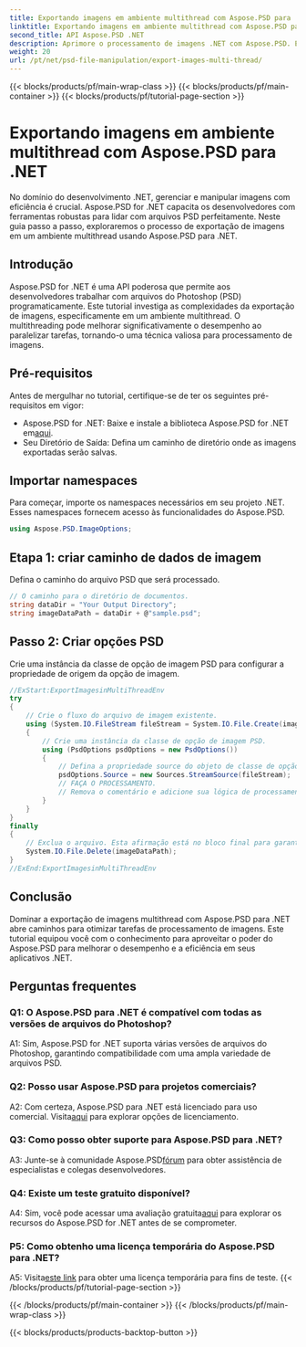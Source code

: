 ```yaml
---
title: Exportando imagens em ambiente multithread com Aspose.PSD para .NET
linktitle: Exportando imagens em ambiente multithread com Aspose.PSD para .NET
second_title: API Aspose.PSD .NET
description: Aprimore o processamento de imagens .NET com Aspose.PSD. Exporte imagens em um ambiente multithread. Aumente o desempenho e a eficiência sem esforço.
weight: 20
url: /pt/net/psd-file-manipulation/export-images-multi-thread/
---
```


{{< blocks/products/pf/main-wrap-class >}}
{{< blocks/products/pf/main-container >}}
{{< blocks/products/pf/tutorial-page-section >}}

# Exportando imagens em ambiente multithread com Aspose.PSD para .NET

No domínio do desenvolvimento .NET, gerenciar e manipular imagens com eficiência é crucial. Aspose.PSD for .NET capacita os desenvolvedores com ferramentas robustas para lidar com arquivos PSD perfeitamente. Neste guia passo a passo, exploraremos o processo de exportação de imagens em um ambiente multithread usando Aspose.PSD para .NET.
## Introdução
Aspose.PSD for .NET é uma API poderosa que permite aos desenvolvedores trabalhar com arquivos do Photoshop (PSD) programaticamente. Este tutorial investiga as complexidades da exportação de imagens, especificamente em um ambiente multithread. O multithreading pode melhorar significativamente o desempenho ao paralelizar tarefas, tornando-o uma técnica valiosa para processamento de imagens.
## Pré-requisitos
Antes de mergulhar no tutorial, certifique-se de ter os seguintes pré-requisitos em vigor:
-  Aspose.PSD for .NET: Baixe e instale a biblioteca Aspose.PSD for .NET em[aqui](https://releases.aspose.com/psd/net/).
- Seu Diretório de Saída: Defina um caminho de diretório onde as imagens exportadas serão salvas.
## Importar namespaces
Para começar, importe os namespaces necessários em seu projeto .NET. Esses namespaces fornecem acesso às funcionalidades do Aspose.PSD.
```csharp
using Aspose.PSD.ImageOptions;

```
## Etapa 1: criar caminho de dados de imagem
Defina o caminho do arquivo PSD que será processado.
```csharp
// O caminho para o diretório de documentos.
string dataDir = "Your Output Directory";
string imageDataPath = dataDir + @"sample.psd";
```
## Passo 2: Criar opções PSD
Crie uma instância da classe de opção de imagem PSD para configurar a propriedade de origem da opção de imagem.
```csharp
//ExStart:ExportImagesinMultiThreadEnv
try
{
    // Crie o fluxo do arquivo de imagem existente.
    using (System.IO.FileStream fileStream = System.IO.File.Create(imageDataPath))
    {
        // Crie uma instância da classe de opção de imagem PSD.
        using (PsdOptions psdOptions = new PsdOptions())
        {
            // Defina a propriedade source do objeto de classe de opção de imagem.
            psdOptions.Source = new Sources.StreamSource(fileStream);
            // FAÇA O PROCESSAMENTO.
            // Remova o comentário e adicione sua lógica de processamento de imagem aqui.
        }
    }
}
finally
{
    // Exclua o arquivo. Esta afirmação está no bloco final para garantir o descarte adequado de recursos.
    System.IO.File.Delete(imageDataPath);
}
//ExEnd:ExportImagesinMultiThreadEnv
```
## Conclusão
Dominar a exportação de imagens multithread com Aspose.PSD para .NET abre caminhos para otimizar tarefas de processamento de imagens. Este tutorial equipou você com o conhecimento para aproveitar o poder do Aspose.PSD para melhorar o desempenho e a eficiência em seus aplicativos .NET.

## Perguntas frequentes

### Q1: O Aspose.PSD para .NET é compatível com todas as versões de arquivos do Photoshop?

A1: Sim, Aspose.PSD for .NET suporta várias versões de arquivos do Photoshop, garantindo compatibilidade com uma ampla variedade de arquivos PSD.

### Q2: Posso usar Aspose.PSD para projetos comerciais?

 A2: Com certeza, Aspose.PSD para .NET está licenciado para uso comercial. Visita[aqui](https://purchase.aspose.com/buy) para explorar opções de licenciamento.

### Q3: Como posso obter suporte para Aspose.PSD para .NET?

 A3: Junte-se à comunidade Aspose.PSD[fórum](https://forum.aspose.com/c/psd/34) para obter assistência de especialistas e colegas desenvolvedores.

### Q4: Existe um teste gratuito disponível?

 A4: Sim, você pode acessar uma avaliação gratuita[aqui](https://releases.aspose.com/) para explorar os recursos do Aspose.PSD for .NET antes de se comprometer.

### P5: Como obtenho uma licença temporária do Aspose.PSD para .NET?

 A5: Visita[este link](https://purchase.aspose.com/temporary-license/) para obter uma licença temporária para fins de teste.
{{< /blocks/products/pf/tutorial-page-section >}}

{{< /blocks/products/pf/main-container >}}
{{< /blocks/products/pf/main-wrap-class >}}

{{< blocks/products/products-backtop-button >}}

